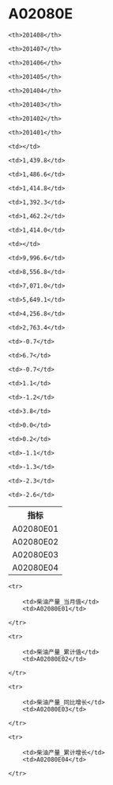 A02080E
======


<table>

<tr>
    <th>指标</th>
    
    <th>201408</th>
    
    <th>201407</th>
    
    <th>201406</th>
    
    <th>201405</th>
    
    <th>201404</th>
    
    <th>201403</th>
    
    <th>201402</th>
    
    <th>201401</th>
    
</tr>


<tr>
    <td>A02080E01</td>
    
    <td></td>
    
    <td>1,439.8</td>
    
    <td>1,486.6</td>
    
    <td>1,414.8</td>
    
    <td>1,392.3</td>
    
    <td>1,462.2</td>
    
    <td>1,414.0</td>
    
    <td></td>
    

</tr>

<tr>
    <td>A02080E02</td>
    
    <td>9,996.6</td>
    
    <td>8,556.8</td>
    
    <td>7,071.0</td>
    
    <td>5,649.1</td>
    
    <td>4,256.8</td>
    
    <td>2,763.4</td>
    

</tr>

<tr>
    <td>A02080E03</td>
    
    <td>-0.7</td>
    
    <td>6.7</td>
    
    <td>-0.7</td>
    
    <td>1.1</td>
    
    <td>-1.2</td>
    
    <td>3.8</td>
    

</tr>

<tr>
    <td>A02080E04</td>
    
    <td>0.0</td>
    
    <td>0.2</td>
    
    <td>-1.1</td>
    
    <td>-1.3</td>
    
    <td>-2.3</td>
    
    <td>-2.6</td>
    

</tr>


</table>

<table>
    
    <tr>

        <td>柴油产量_当月值</td>
        <td>A02080E01</td>

    </tr>
    
    <tr>

        <td>柴油产量_累计值</td>
        <td>A02080E02</td>

    </tr>
    
    <tr>

        <td>柴油产量_同比增长</td>
        <td>A02080E03</td>

    </tr>
    
    <tr>

        <td>柴油产量_累计增长</td>
        <td>A02080E04</td>

    </tr>
    
</table>